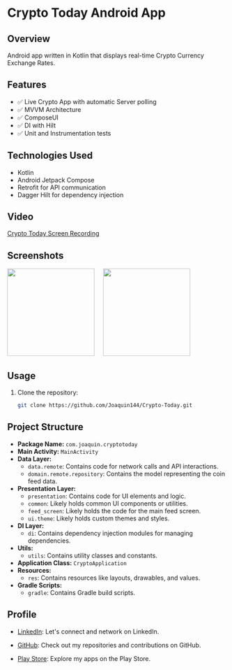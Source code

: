 # Crypto Today Android App

## Overview

Android app written in Kotlin that displays real-time Crypto Currency Exchange Rates.

## Features

- ✅ Live Crypto App with automatic Server polling
- ✅ MVVM Architecture
- ✅ ComposeUI
- ✅ DI with Hilt
- ✅ Unit and Instrumentation tests

## Technologies Used

- Kotlin
- Android Jetpack Compose
- Retrofit for API communication
- Dagger Hilt for dependency injection

  
## Video

[Crypto Today Screen Recording](https://github.com/Joaquin144/Crypto-Today/assets/80385154/9de34b4b-b9e8-4f5b-8f41-c389bec3d072)

## Screenshots

<img src="https://github.com/Joaquin144/Crypto-Today/assets/80385154/bd13d123-0b54-4375-9868-181a87bbf8b5" width=200 />&nbsp;&nbsp;&nbsp;&nbsp;
<img src="https://github.com/Joaquin144/Crypto-Today/assets/80385154/202e3ac0-893c-435d-85b8-666507e4f1d7" width=200 />


## Usage

1. Clone the repository:
   ```bash
   git clone https://github.com/Joaquin144/Crypto-Today.git


## Project Structure

- **Package Name:** `com.joaquin.cryptotoday`
- **Main Activity:** `MainActivity`
- **Data Layer:**
    - `data.remote`: Contains code for network calls and API interactions.
    - `domain.remote.repository`: Contains the model representing the coin feed data.
- **Presentation Layer:**
    - `presentation`: Contains code for UI elements and logic.
    - `common`: Likely holds common UI components or utilities.
    - `feed_screen`: Likely holds the code for the main feed screen.
    - `ui.theme`: Likely holds custom themes and styles.
- **DI Layer:**
    - `di`: Contains dependency injection modules for managing dependencies.
- **Utils:**
    - `utils`: Contains utility classes and constants.
- **Application Class:** `CryptoApplication`
- **Resources:**
    - `res`: Contains resources like layouts, drawables, and values.
- **Gradle Scripts:**
    - `gradle`: Contains Gradle build scripts.
 
## Profile
- [LinkedIn](https://www.linkedin.com/in/vibhu-26m): Let's connect and network on LinkedIn.

- [GitHub](https://github.com/Joaquin144): Check out my repositories and contributions on GitHub.

- [Play Store](https://play.google.com/store/apps/developer?id=DevCommOP): Explore my apps on the Play Store.
